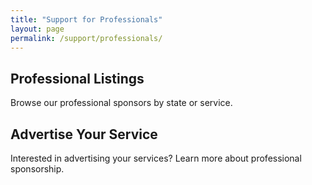 ```yaml
---
title: "Support for Professionals"
layout: page
permalink: /support/professionals/
---
```

## Professional Listings

Browse our professional sponsors by state or service.

## Advertise Your Service

Interested in advertising your services? Learn more about professional sponsorship.

